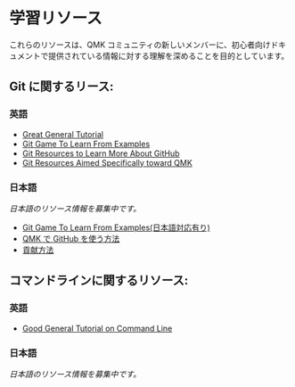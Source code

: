 # 学習リソース

<!---
  grep --no-filename "^[ ]*git diff" docs/ja/*.md | sh
  original document: ed0575fc8:docs/newbs_learn_more_resources.md
  git diff ed0575fc8 HEAD -- docs/newbs_learn_more_resources.md | cat
-->

これらのリソースは、QMK コミュニティの新しいメンバーに、初心者向けドキュメントで提供されている情報に対する理解を深めることを目的としています。

## Git に関するリース:

### 英語

* [Great General Tutorial](https://www.codecademy.com/learn/learn-git)
* [Git Game To Learn From Examples](https://learngitbranching.js.org/)
* [Git Resources to Learn More About GitHub](getting_started_github.md)
* [Git Resources Aimed Specifically toward QMK](contributing.md)

### 日本語

_日本語のリソース情報を募集中です。_

* [Git Game To Learn From Examples(日本語対応有り)](https://learngitbranching.js.org/)
* [QMK で GitHub を使う方法](ja/getting_started_github.md)
* [貢献方法](ja/contributing.md)

## コマンドラインに関するリソース:

### 英語

* [Good General Tutorial on Command Line](https://www.codecademy.com/learn/learn-the-command-line)

### 日本語

_日本語のリソース情報を募集中です。_
